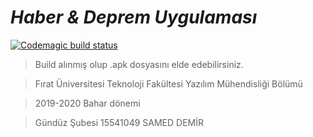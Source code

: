 # *Haber & Deprem Uygulaması*

[![Codemagic build status](https://api.codemagic.io/apps/5ef1a434c0adbfcb949f1e0f/5ef1a434c0adbfcb949f1e0e/status_badge.svg)](https://codemagic.io/apps/5ef1a434c0adbfcb949f1e0f/5ef1a434c0adbfcb949f1e0e/latest_build)

> Build alınmış olup .apk dosyasını elde edebilirsiniz.

> Fırat Üniversitesi Teknoloji Fakültesi Yazılım Mühendisliği Bölümü 

> 2019-2020 Bahar dönemi
   
> Gündüz Şubesi
15541049 SAMED DEMİR

